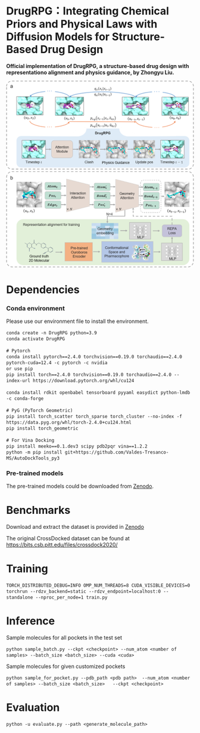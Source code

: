 # DrugRPG：Integrating Chemical Priors and Physical Laws with Diffusion Models for Structure-Based Drug Design
**Official implementation of DrugRPG, a structure-based drug design with representationo alignment and physics guidance, by Zhongyu Liu.<br>**

![image](https://github.com/Hit-zhongyu/DrugRPG/blob/main/image/DrugRPG.png)

# Dependencies
### **Conda environment**

Please use our environment file to install the environment.
```
conda create -n DrugRPG python=3.9
conda activate DrugRPG

# Pytorch
conda install pytorch==2.4.0 torchvision==0.19.0 torchaudio==2.4.0 pytorch-cuda=12.4 -c pytorch -c nvidia
or use pip
pip install torch==2.4.0 torchvision==0.19.0 torchaudio==2.4.0 --index-url https://download.pytorch.org/whl/cu124

conda install rdkit openbabel tensorboard pyyaml easydict python-lmdb -c conda-forge

# PyG (PyTorch Geometric)
pip install torch_scatter torch_sparse torch_cluster --no-index -f https://data.pyg.org/whl/torch-2.4.0+cu124.html
pip install torch_geometric

# For Vina Docking
pip install meeko==0.1.dev3 scipy pdb2pqr vina==1.2.2 
python -m pip install git+https://github.com/Valdes-Tresanco-MS/AutoDockTools_py3
``` 
  
### **Pre-trained models**
The pre-trained models could be downloaded from [Zenodo](https://zenodo.org/records/17183753).

# Benchmarks

Download and extract the dataset is provided in [Zenodo](https://zenodo.org/records/17183753)

The original CrossDocked dataset can be found at https://bits.csb.pitt.edu/files/crossdock2020/

# Training 
```
TORCH_DISTRIBUTED_DEBUG=INFO OMP_NUM_THREADS=8 CUDA_VISIBLE_DEVICES=0  torchrun --rdzv_backend=static --rdzv_endpoint=localhost:0 --standalone --nproc_per_node=1 train.py
```

# Inference
Sample molecules for all pockets in the test set
```
python sample_batch.py --ckpt <checkpoint> --num_atom <number of samples> --batch_size <batch_size> --cuda <cuda> 
```

Sample molecules for given customized pockets
```
python sample_for_pocket.py --pdb_path <pdb path>  --num_atom <number of samples> --batch_size <batch_size>   --ckpt <checkpoint>
```

# Evaluation
```
python -u evaluate.py --path <generate_molecule_path>
```
